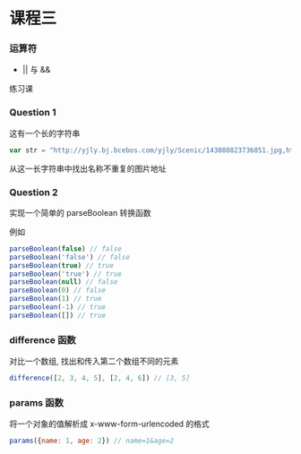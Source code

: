 课程三
==========

### 运算符

+ || 与 &&

练习课

### Question 1

这有一个长的字符串

```javascript
var str = "http://yjly.bj.bcebos.com/yjly/Scenic/143088823736851.jpg,http://yjly.bj.bcebos.com/yjly/Scenic/143088823739481.jpg,http://yjly.bj.bcebos.com/yjly/Scenic/143088823739695.jpg, http://yjly.bj.bcebos.com/yjly/Scenic/143088823739695@2x.jpg, http://yjly.bj.bcebos.com/yjly/Scenic/143088823739481@3x.jpg, http://yjly.bj.bcebos.com/yjly/Scenic/143088888739695@2x.jpeg"
```

从这一长字符串中找出名称不重复的图片地址

### Question 2
实现一个简单的 parseBoolean 转换函数

例如

```javascript
parseBoolean(false) // false
parseBoolean('false') // false
parseBoolean(true) // true
parseBoolean('true') // true
parseBoolean(null) // false
parseBoolean(0) // false
parseBoolean(1) // true
parseBoolean(-1) // true
parseBoolean([]) // true
```

### difference 函数
对比一个数组, 找出和传入第二个数组不同的元素

```javascript
difference([2, 3, 4, 5], [2, 4, 6]) // [3, 5]
```

### params 函数
将一个对象的值解析成 x-www-form-urlencoded 的格式

```javascript
params({name: 1, age: 2}) // name=1&age=2
```



